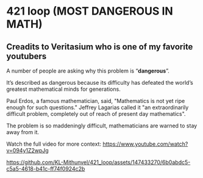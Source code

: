 # 421 loop (MOST DANGEROUS IN MATH)
## Creadits to Veritasium who is one of my favorite youtubers 

A number of people are asking why this problem is “<strong>dangerous</strong>”. 

It’s described as dangerous because its difficulty has defeated the world’s greatest mathematical minds for generations. 

Paul Erdos, a famous mathematician, said, "Mathematics is not yet ripe enough for such questions." Jeffrey Lagarias called it "an extraordinarily difficult problem, completely out of reach of present day mathematics". 

The problem is so maddeningly difficult, mathematicians are warned to stay away from it. 

Watch the full video for more context: https://www.youtube.com/watch?v=094y1Z2wpJg



https://github.com/KL-Mithunvel/421_loop/assets/147433270/6b0abdc5-c5a5-4618-b41c-ff74f0924c2b

